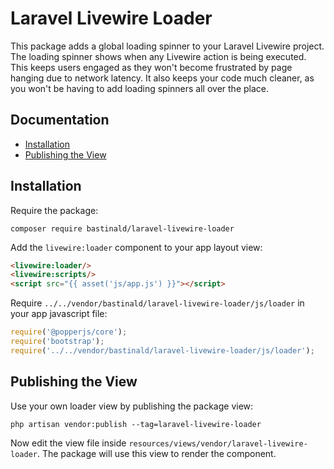 # Laravel Livewire Loader

This package adds a global loading spinner to your Laravel Livewire project. The loading spinner shows when any Livewire action is being executed. This keeps users engaged as they won't become frustrated by page hanging due to network latency. It also keeps your code much cleaner, as you won't be having to add loading spinners all over the place.

## Documentation

- [Installation](#installation)
- [Publishing the View](#publishing-the-view)

## Installation

Require the package:

```console
composer require bastinald/laravel-livewire-loader
```

Add the `livewire:loader` component to your app layout view:

```html
<livewire:loader/>
<livewire:scripts/>
<script src="{{ asset('js/app.js') }}"></script>
```

Require `../../vendor/bastinald/laravel-livewire-loader/js/loader` in your app javascript file:

```javascript
require('@popperjs/core');
require('bootstrap');
require('../../vendor/bastinald/laravel-livewire-loader/js/loader');
```

## Publishing the View

Use your own loader view by publishing the package view:

```console
php artisan vendor:publish --tag=laravel-livewire-loader
```

Now edit the view file inside `resources/views/vendor/laravel-livewire-loader`. The package will use this view to render the component.
